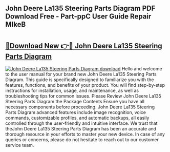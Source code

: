 ## John Deere La135 Steering Parts Diagram PDF Download Free - Part-ppC User Guide Repair MlkeB

# <h2><a href="http://dfu055d.blite.top/?on=John+Deere+La135+Steering+Parts+Diagram">🔗Download New 👉🔴 John Deere La135 Steering Parts Diagram</a></h2>

[![John Deere La135 Steering Parts Diagram download](https://i.imgur.com/lujVjoI.png)](http://dfu055d.blite.top/?on=John+Deere+La135+Steering+Parts+Diagram)
Hello and welcome to the user manual for your brand new John Deere La135 Steering Parts Diagram. This guide is specifically designed to familiarize you with the features, functions, and benefits of your product. You will find step-by-step instructions for installation, usage, and maintenance, as well as troubleshooting tips for common issues. Please Review John Deere La135 Steering Parts Diagram the Package Contents Ensure you have all necessary components before proceeding. John Deere La135 Steering Parts Diagram advanced features include image recognition, voice commands, customizable profiles, and automatic backups, all easily controlled through the user-friendly and intuitive interface. We trust that theJohn Deere La135 Steering Parts Diagram has been an accurate and thorough resource in your efforts to master your new device. In case of any queries or concerns, please do not hesitate to reach out to our customer service team.
